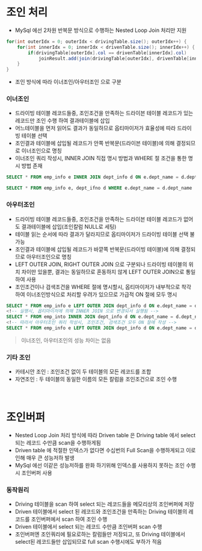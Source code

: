# 조인 처리
* MySql 에선 2차원 반복문 방식으로 수행하는 Nested Loop Join 처리만 지원
```java
for(int outerIdx = 0; outerIdx < drivingTable.size(); outerIdx++) {
	for(int innerIdx = 0; innerIdx < drivenTable.size(); innerIdx++) {
		if(drivingTable[outerIdx].col == drivenTable[innerIdx].col) 
			joinResult.add(join(drivingTable[outerIdx], drivenTable[innerIdx]))
	}
}
```
* 조인 방식에 따라 이너조인/아우터조인 으로 구분

### 이너조인
* 드라이빙 테이블 레코드들중, 조인조건을 만족하는 드라이븐 테이블 레코드가 있는 레코드만 조인 수행 하여 결과테이블에 삽입
* 어느테이블을 먼저 읽어도 결과가 동일하므로 옵티마이저가 효율성에 따라 드라이빙 테이블 선택
* 조인결과 테이블에 삽입될 레코드가 안쪽 반복문(드라이븐 테이블)에 의해 결정되므로 이너조인으로 명칭
* 이너조인 쿼리 작성시, INNER JOIN 직접 명시 방법과 WHERE 절 조건을 통한 명시 방법 존재
```sql
SELECT * FROM emp_info e INNER JOIN dept_info d ON e.dept_name = d.dept_name

SELECT * FROM emp_info e, dept_ifno d WHERE e.dept_name = d.dept_name
```

### 아우터조인
* 드라이빙 테이블 레코드들중, 조인조건을 만족하는 드라이븐 테이블 레코드가 없어도 결과테이블에 삽입(조인칼럼 NULL로 세팅)
* 테이블 읽는 순서에 따라 결과가 달라지므로 옵티마이저가 드라이빙 테이블 선택 불가능
* 조인결과 테이블에 삽입될 레코드가 바깥쪽 반복문(드라이빙 테이블)에 의해 결정되므로 아우터조인으로 명칭
* LEFT OUTER JOIN, RIGHT OUTER JOIN 으로 구분되나 드라이빙 테이블의 위치 차이만 있을뿐, 결과는 동일하므로 혼동하지 않게 LEFT OUTER JOIN으로 통일하여 사용
* 조인조건이나 검색조건을 WHERE 절에 명시할시, 옵티마이저가 내부적으로 착각하여 이너조인방식으로 처리할 우려가 있으므로 가급적 ON 절에 모두 명시
 ```sql
SELECT * FROM emp_info e LEFT OUTER JOIN dept_info d ON e.dept_name = d.dept_name WHERE e.role = 'BE'
<!-- 실행시, 옵티마이저에 의해 INNER JOIN 으로 변경되서 실행됨 -->
SELECT * FROM emp_into INNER JOIN dept_info d ON e.dept_name = d.dept_name WHERE e.role = 'BE'
<!-- 따라서 아우터조인 쿼리 작성시, 조인조건, 검색조건 모두 ON 절에 작성 -->
SELECT * FROM emp_info e LEFT OUTER JOIN dept_info d ON e.dept_name = d.dept_name AND e.role = 'BE'
```

> 이너조인, 아우터조인의 성능 차이는 없음

### 기타 조인
* 카테시안 조인 : 조인조건 없이 두 테이블의 모든 레코드를 조합
* 자연조인 : 두 테이블의 동일한 이름의 모든 칼럼을 조인조건으로 조인 수행

<br>

# 조인버퍼
* Nested Loop Join 처리 방식에 따라 Driven table 은 Driving table 에서 select 되는 레코드 수만큼 scan을 수행하게됨
* Driven table 에 적절한 인덱스가 없다면 수십번의 Full Scan을 수행하게되고 이로인해 매우 큰 성능저하 발생
* MySql 에선 이같은 성능저하를 완화 하기위해 인덱스를 사용하지 못하는 조인 수행시 조인버퍼 사용

### 동작원리
* Driving 테이블을 scan 하여 select 되는 레코드들을 메모리상의 조인버퍼에 저장
* Driven 테이블에서 select 된 레코드와 조인조건을 만족하는 Driving 테이블의 레코드를 조인버퍼에서 scan 하여 조인 수행
* Driven 테이블에서 select 되는 레코드 수만큼 조인버퍼 scan 수행
* 조인버퍼엔 조인쿼리에 필요로하는 칼럼들만 저장되고, 또 Driving 테이블에서 select된 레코드들만 삽입되므로 full scan 수행시에도 부하가 적음
 
